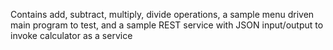 Contains add, subtract, multiply, divide operations,
a sample menu driven main program to test, and a
sample REST service with JSON input/output to
invoke calculator as a service
